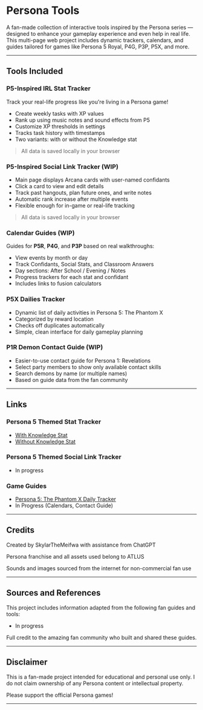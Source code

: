 # Persona Tools

A fan-made collection of interactive tools inspired by the Persona series — designed to enhance your gameplay experience and even help in real life. This multi-page web project includes dynamic trackers, calendars, and guides tailored for games like Persona 5 Royal, P4G, P3P, P5X, and more.

---

## Tools Included

### P5-Inspired IRL Stat Tracker
Track your real-life progress like you're living in a Persona game!  
- Create weekly tasks with XP values  
- Rank up using music notes and sound effects from P5  
- Customize XP thresholds in settings  
- Tracks task history with timestamps  
- Two variants: with or without the Knowledge stat  
> All data is saved locally in your browser


### P5-Inspired Social Link Tracker (WIP)
- Main page displays Arcana cards with user-named confidants  
- Click a card to view and edit details  
- Track past hangouts, plan future ones, and write notes  
- Automatic rank increase after multiple events  
- Flexible enough for in-game or real-life tracking
> All data is saved locally in your browser

### Calendar Guides (WIP)
Guides for **P5R**, **P4G**, and **P3P** based on real walkthroughs:
- View events by month or day  
- Track Confidants, Social Stats, and Classroom Answers  
- Day sections: After School / Evening / Notes  
- Progress trackers for each stat and confidant  
- Includes links to fusion calculators

### P5X Dailies Tracker
- Dynamic list of daily activities in Persona 5: The Phantom X  
- Categorized by reward location  
- Checks off duplicates automatically  
- Simple, clean interface for daily gameplay planning

### P1R Demon Contact Guide (WIP)
- Easier-to-use contact guide for Persona 1: Revelations  
- Select party members to show only available contact skills  
- Search demons by name (or multiple names)  
- Based on guide data from the fan community

---

## Links

### Persona 5 Themed Stat Tracker
- [With Knowledge Stat](https://skylarthemeifwa.github.io/Persona-Tools/I-Belieeevee-We-Can-Flyyy-Up-In-The-Sky/)
- [Without Knowledge Stat](https://skylarthemeifwa.github.io/Persona-Tools/You'll-Never-See-It-Comiiingggg/) 

### Persona 5 Themed Social Link Tracker
- In progress

### Game Guides
- [Persona 5: The Phantom X Daily Tracker](https://skylarthemeifwa.github.io/Persona-Tools/Time-To-Retake-Your-Desires/)
- In Progress (Calendars, Contact Guide)

---

## Credits
Created by SkylarTheMeifwa with assistance from ChatGPT

Persona franchise and all assets used belong to ATLUS

Sounds and images sourced from the internet for non-commercial fan use

---

## Sources and References

This project includes information adapted from the following fan guides and tools:

- In progress

Full credit to the amazing fan community who built and shared these guides.

---

## Disclaimer
This is a fan-made project intended for educational and personal use only.
I do not claim ownership of any Persona content or intellectual property.

Please support the official Persona games!

---
